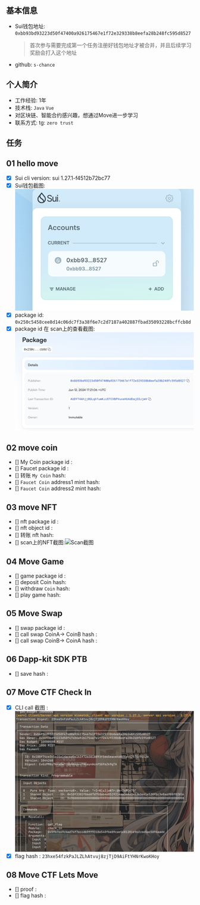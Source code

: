 ## 基本信息

- Sui钱包地址: `0xbb93bd93223d50f47400a926175467e1f72e329338b8eefa28b248fc595d8527`
  > 首次参与需要完成第一个任务注册好钱包地址才被合并，并且后续学习奖励会打入这个地址
- github: `s-chance`

## 个人简介

- 工作经验: 1年
- 技术栈: `Java` `Vue`
- 对区块链、智能合约感兴趣，想通过Move进一步学习
- 联系方式: tg: `zero trust`

## 任务

## 01 hello move

- [x] Sui cli version: sui 1.27.1-f4512b72bc77
- [x] Sui钱包截图: ![Sui钱包截图](./images/sui-wallet.png)
- [x] package id: `0x250c5458cee8d14c06dc7f3a38f6e7c2d7187a402887fbad35093228bcffcb8d`
- [x] package id 在 scan上的查看截图:![Scan截图](./images/package_id.png)

## 02 move coin

- [] My Coin package id :
- [] Faucet package id :
- [] 转账 `My Coin` hash:
- [] `Faucet Coin` address1 mint hash:
- [] `Faucet Coin` address2 mint hash:

## 03 move NFT

- [] nft package id :
- [] nft object id :
- [] 转账 nft hash:
- [] scan上的NFT截图:![Scan截图](./images/你的图片地址)

## 04 Move Game

- [] game package id :
- [] deposit Coin hash:
- [] withdraw `Coin` hash:
- [] play game hash:

## 05 Move Swap

- [] swap package id :
- [] call swap CoinA-> CoinB hash :
- [] call swap CoinB-> CoinA hash :

## 06 Dapp-kit SDK PTB

- [] save hash :

## 07 Move CTF Check In

- [x] CLI call 截图 : ![截图](./images/task7.png)
- [x] flag hash : `23hxe54fzkPaJLZLhAtvuj8zjTjD9AiFtYHNrKwoKHoy`

## 08 Move CTF Lets Move

- [] proof :
- [] flag hash :
